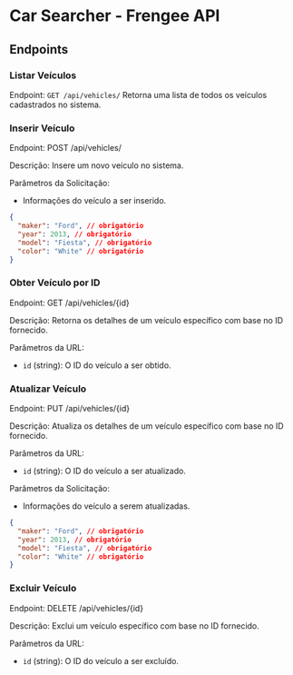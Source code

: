 # Car Searcher - Frengee API

## Endpoints

### Listar Veículos

Endpoint:
`GET /api/vehicles/`
Retorna uma lista de todos os veículos cadastrados no sistema.

### Inserir Veículo

Endpoint:
POST /api/vehicles/

Descrição:
Insere um novo veículo no sistema.

Parâmetros da Solicitação:
-  Informações do veículo a ser inserido.
```json
{
  "maker": "Ford", // obrigatório
  "year": 2013, // obrigatório
  "model": "Fiesta", // obrigatório
  "color": "White" // obrigatório
}
```

### Obter Veículo por ID

Endpoint:
GET /api/vehicles/{id}

Descrição:
Retorna os detalhes de um veículo específico com base no ID fornecido.

Parâmetros da URL:
- `id` (string): O ID do veículo a ser obtido.

### Atualizar Veículo

Endpoint:
PUT /api/vehicles/{id}

Descrição:
Atualiza os detalhes de um veículo específico com base no ID fornecido.

Parâmetros da URL:
- `id` (string): O ID do veículo a ser atualizado.

Parâmetros da Solicitação:
- Informações do veículo a serem atualizadas.
```json
{
  "maker": "Ford", // obrigatório
  "year": 2013, // obrigatório
  "model": "Fiesta", // obrigatório
  "color": "White" // obrigatório
}
```

### Excluir Veículo

Endpoint:
DELETE /api/vehicles/{id}

Descrição:
Exclui um veículo específico com base no ID fornecido.

Parâmetros da URL:
- `id` (string): O ID do veículo a ser excluído.
